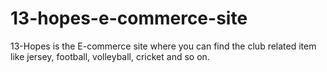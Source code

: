 # 13-hopes-e-commerce-site
13-Hopes is the E-commerce site where you can find the club related item like jersey, football, volleyball, cricket and so on.
